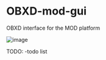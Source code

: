 # OBXD-mod-gui

OBXD interface for the MOD platform

![image](https://user-images.githubusercontent.com/1137715/176910563-c76abaf4-83c7-4a4b-8449-d538415c1832.png)


TODO:
  -todo list
